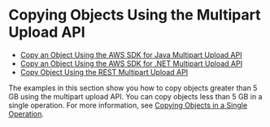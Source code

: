 # Copying Objects Using the Multipart Upload API<a name="CopyingObjctsMPUapi"></a>


+ [Copy an Object Using the AWS SDK for Java Multipart Upload API](CopyingObjctsUsingLLJavaMPUapi.md)
+ [Copy an Object Using the AWS SDK for \.NET Multipart Upload API](CopyingObjctsUsingLLNetMPUapi.md)
+ [Copy Object Using the REST Multipart Upload API](CopyingObjctsUsingRESTMPUapi.md)

 The examples in this section show you how to copy objects greater than 5 GB using the multipart upload API\. You can copy objects less than 5 GB in a single operation\. For more information, see [Copying Objects in a Single Operation](CopyingObjectsUsingAPIs.md)\. 